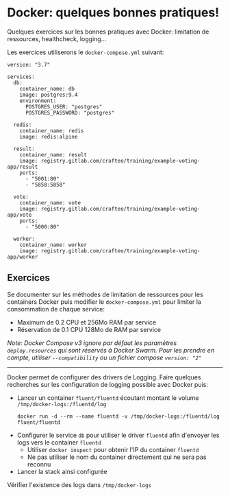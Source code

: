 # Docker: quelques bonnes pratiques!

Quelques exercices sur les bonnes pratiques avec Docker: limitation de ressources, healthcheck, logging...

Les exercices utiliserons le `docker-compose.yml` suivant:

```
version: "3.7"

services:
  db:
    container_name: db
    image: postgres:9.4
    environment:
      POSTGRES_USER: "postgres"
      POSTGRES_PASSWORD: "postgres"

  redis:
    container_name: redis
    image: redis:alpine

  result:
    container_name: result
    image: registry.gitlab.com/crafteo/training/example-voting-app/result
    ports:
      - "5001:80"
      - "5858:5858"

  vote:
    container_name: vote
    image: registry.gitlab.com/crafteo/training/example-voting-app/vote
    ports:
      - "5000:80"

  worker:
    container_name: worker
    image: registry.gitlab.com/crafteo/training/example-voting-app/worker
```

## Exercices

Se documenter sur les méthodes de limitation de ressources pour les containers Docker puis modifier le `docker-compose.yml` pour limiter la consommation de chaque service:

- Maximum de 0.2 CPU et 256Mo RAM par service
- Réservation de 0.1 CPU 128Mo de RAM par service

*Note: Docker Compose v3 ignore par défaut les paramètres `deploy.resources` qui sont réservés à Docker Swarm. Pour les prendre en compte, utiliser `--compatibility` ou un fichier compose `version: "2"`*

---

Docker permet de configurer des drivers de Logging. Faire quelques recherches sur les configuration de logging possible avec Docker puis:

- Lancer un container `fluent/fluentd` écoutant montant le volume `/tmp/docker-logs:/fluentd/log`
   ```
   docker run -d --rm --name fluentd -v /tmp/docker-logs:/fluentd/log fluent/fluentd
   ```
- Configurer le service `db` pour utiliser le driver `fluentd` afin d'envoyer les logs vers le container `fluentd`
  - Utiliser `docker inspect` pour obtenir l'IP du container `fluentd`
  - Ne pas utiliser le nom du container directement qui ne sera pas reconnu 
- Lancer la stack ainsi configurée

Vérifier l'existence des logs dans `/tmp/docker-logs`



 